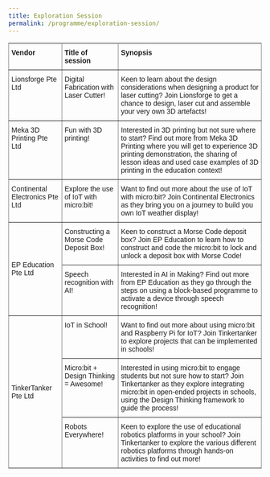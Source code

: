 ```yaml
---
title: Exploration Session
permalink: /programme/exploration-session/
---
```



<style type="text/css">
.tg  {border-collapse:collapse;border-spacing:0;}
.tg td{font-family:Arial, sans-serif;font-size:14px;padding:10px 5px;border-style:solid;border-width:1px;overflow:hidden;word-break:normal;border-color:black;}
.tg th{font-family:Arial, sans-serif;font-size:14px;font-weight:normal;padding:10px 5px;border-style:solid;border-width:1px;overflow:hidden;word-break:normal;border-color:black;}
.tg .tg-lboi{border-color:inherit;text-align:left;vertical-align:middle}
.tg .tg-fymr{font-weight:bold;border-color:inherit;text-align:left;vertical-align:top}
.tg .tg-0pky{border-color:inherit;text-align:left;vertical-align:top}
</style>
<table class="tg">
  <tr>
    <th class="tg-fymr">Vendor</th>
    <th class="tg-fymr">Title of session<br></th>
    <th class="tg-fymr">Synopsis</th>
  </tr>
  <tr>
    <td class="tg-0pky">Lionsforge Pte Ltd</td>
    <td class="tg-0pky">Digital Fabrication with Laser Cutter!</td>
    <td class="tg-0pky">Keen to learn about the design considerations when designing a product for laser cutting? Join Lionsforge to get a chance to design, laser cut and assemble your very own 3D artefacts!<br></td>
  </tr>
  <tr>
    <td class="tg-0pky">Meka 3D Printing Pte Ltd</td>
    <td class="tg-0pky">Fun with 3D printing!</td>
    <td class="tg-0pky">Interested in 3D printing but not sure where to start? Find out more from Meka 3D Printing where you will get to experience 3D printing demonstration, the sharing of lesson ideas and used case examples of 3D printing in the education context!</td>
  </tr>
  <tr>
    <td class="tg-0pky">Continental Electronics Pte Ltd</td>
    <td class="tg-0pky">Explore the use of IoT with micro:bit!</td>
    <td class="tg-0pky">Want to find out more about the use of IoT with micro:bit? Join Continental Electronics as they bring you on a journey to build you own IoT weather display!</td>
  </tr>
  <tr>
    <td class="tg-lboi" rowspan="2">EP Education Pte Ltd</td>
    <td class="tg-0pky">Constructing a Morse Code Deposit Box!</td>
    <td class="tg-0pky">Keen to construct a Morse Code deposit box? Join EP Education to learn how to construct and code the micro:bit to lock and unlock a deposit box with Morse Code!</td>
  </tr>
  <tr>
    <td class="tg-0pky">Speech recognition with AI!</td>
    <td class="tg-0pky">Interested in AI in Making? Find out more from EP Education as they go through the steps on using a block-based programme to activate a device through speech recognition!</td>
  </tr>
  <tr>
    <td class="tg-lboi" rowspan="3">TinkerTanker Pte Ltd</td>
    <td class="tg-0pky">IoT in School!</td>
    <td class="tg-0pky">Want to find out more about using micro:bit and Raspberry Pi for IoT? Join Tinkertanker to explore projects that can be implemented in schools!</td>
  </tr>
  <tr>
    <td class="tg-0pky">Micro:bit + Design Thinking = Awesome!<br></td>
    <td class="tg-0pky">Interested in using micro:bit to engage students but not sure how to start? Join Tinkertanker as they explore integrating micro:bit in open-ended projects in schools, using the Design Thinking framework to guide the process!</td>
  </tr>
  <tr>
    <td class="tg-0pky">Robots Everywhere!</td>
    <td class="tg-0pky">Keen to explore the use of educational robotics platforms in your school? Join Tinkertanker to explore the various different robotics platforms through hands-on activities to find out more!</td>
  </tr>
  <tr>
